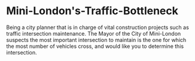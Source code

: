 # Mini-London's-Traffic-Bottleneck
Being a city planner that is in charge of vital construction projects such as traffic intersection maintenance. The Mayor of the City of Mini-London suspects the most important intersection to maintain is the one for which the most number of vehicles cross, and would like you to determine this intersection.
